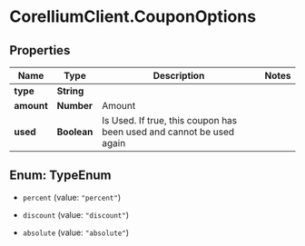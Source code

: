 # CorelliumClient.CouponOptions

## Properties

Name | Type | Description | Notes
------------ | ------------- | ------------- | -------------
**type** | **String** |  | 
**amount** | **Number** | Amount | 
**used** | **Boolean** | Is Used. If true, this coupon has been used and cannot be used again | 



## Enum: TypeEnum


* `percent` (value: `"percent"`)

* `discount` (value: `"discount"`)

* `absolute` (value: `"absolute"`)




